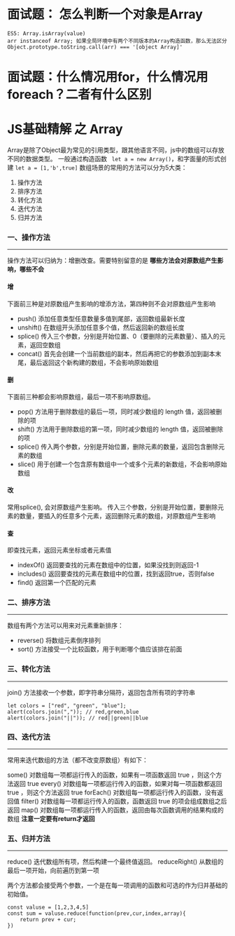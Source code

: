 # 面试题： 怎么判断一个对象是Array
```
ES5: Array.isArray(value)
arr instanceof Array; 如果全局环境中有两个不同版本的Array构造函数，那么无法区分
Object.prototype.toString.call(arr) === '[object Array]'
```
# 面试题：什么情况用for，什么情况用foreach？二者有什么区别


# JS基础精解 之 Array
Array是除了Object最为常见的引用类型，跟其他语言不同，js中的数组可以存放不同的数据类型。
一般通过构造函数 ``` let a = new Array()```，和字面量的形式创建 ```let a = [1,'b',true]```
数组场景的常用的方法可以分为5大类：
1. 操作方法
2. 排序方法
3. 转化方法
4. 迭代方法
5. 归并方法

### 一、操作方法
--- 
操作方法可以归纳为：增删改查。需要特别留意的是 **哪些方法会对原数组产生影响，哪些不会**
#### 增
下面前三种是对原数组产生影响的增添方法，第四种则不会对原数组产生影响
- push() 添加任意类型任意数量多值到尾部，返回数组最新长度
- unshift() 在数组开头添加任意多个值，然后返回新的数组长度
- splice() 传入三个参数，分别是开始位置、0（要删除的元素数量）、插入的元素，返回空数组
- concat() 首先会创建一个当前数组的副本，然后再把它的参数添加到副本末尾，最后返回这个新构建的数组，不会影响原始数组
#### 删
下面前三种都会影响原数组，最后一项不影响原数组。
- pop() 方法用于删除数组的最后一项，同时减少数组的 length 值，返回被删除的项
- shift() 方法用于删除数组的第一项，同时减少数组的 length 值，返回被删除的项
- splice() 传入两个参数，分别是开始位置，删除元素的数量，返回包含删除元素的数组
- slice() 用于创建一个包含原有数组中一个或多个元素的新数组，不会影响原始数组
  
#### 改
常用splice(), 会对原数组产生影响。
传入三个参数，分别是开始位置，要删除元素的数量，要插入的任意多个元素，返回删除元素的数组，对原数组产生影响
#### 查
即查找元素，返回元素坐标或者元素值

- indexOf() 返回要查找的元素在数组中的位置，如果没找到则返回-1
- includes() 返回要查找的元素在数组中的位置，找到返回true，否则false
- find() 返回第一个匹配的元素

### 二、排序方法
--- 
数组有两个方法可以用来对元素重新排序：
- reverse() 将数组元素倒序排列
- sort() 方法接受一个比较函数，用于判断哪个值应该排在前面
### 三、转化方法
---
join() 方法接收一个参数，即字符串分隔符，返回包含所有项的字符串
```
let colors = ["red", "green", "blue"];
alert(colors.join(",")); // red,green,blue
alert(colors.join("||")); // red||green||blue
```

### 四、迭代方法
--- 
常用来迭代数组的方法（都不改变原数组）有如下：

some() 对数组每一项都运行传入的函数，如果有一项函数返回 true ，则这个方法返回 true
every() 对数组每一项都运行传入的函数，如果对每一项函数都返回 true ，则这个方法返回 true
forEach() 对数组每一项都运行传入的函数，没有返回值
filter() 对数组每一项都运行传入的函数，函数返回 true 的项会组成数组之后返回
map() 对数组每一项都运行传入的函数，返回由每次函数调用的结果构成的数组 **注意一定要有return才返回**
### 五、归并方法 
--- 

reduce()  迭代数组所有项，然后构建一个最终值返回。
reduceRight() 从数组的最后一项开始，向前遍历到第一项

两个方法都会接受两个参数，一个是在每一项调用的函数和可选的作为归并基础的初始值。
```
const valuse = [1,2,3,4,5]
const sum = valuse.reduce(function(prev,cur,index,array){
    return prev + cur;
})
```
## 
